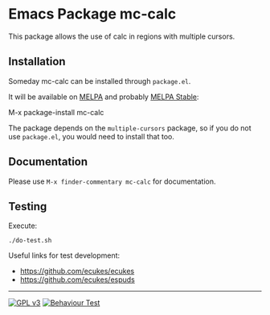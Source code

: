 # Emacs Package mc-calc

This package allows the use of calc in regions with multiple cursors.

## Installation

Someday mc-calc can be installed through `package.el`.

It will be available on [MELPA](<http://melpa.org/>) and probably [MELPA Stable](<http://stable.melpa.org>):

M-x package-install mc-calc

The package depends on the `multiple-cursors` package, so if you do not use
`package.el`, you would need to install that too.

## Documentation

Please use `M-x finder-commentary mc-calc` for documentation.

## Testing

Execute:

```shell
./do-test.sh
```

Useful links for test development:

-   <https://github.com/ecukes/ecukes>
-   <https://github.com/ecukes/espuds>

***
[![GPL v3](https://img.shields.io/badge/license-GPL_v3-green.svg)](http://www.gnu.org/licenses/gpl-3.0.txt)
[![Behaviour Test](https://github.com/hatheroldev/mc-calc/workflows/Behaviour%20Test/badge.svg)](https://github.com/hatheroldev/mc-calc/actions?query=workflow%3A%22Behaviour+Test%22)
